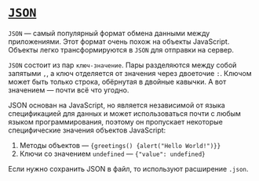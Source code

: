 # [`JSON`](../index.md)

`JSON` — самый популярный формат обмена данными между приложениями. Этот формат очень похож на объекты JavaScript. Объекты легко трансформируются в `JSON` для отправки на сервер.

`JSON` состоит из пар `ключ-значение`. Пары разделяются между собой запятыми `,`, а ключ отделяется от значения через двоеточие `:`. Ключом может быть только строка, обёрнутая в двойные кавычки. А вот значением — почти всё что угодно.

JSON основан на JavaScript, но является независимой от языка спецификацией для данных и может использоваться почти с любым языком программирования, поэтому он пропускает некоторые специфические значения объектов JavaScript:

1. Методы объектов — `{greetings() {alert("Hello World!")}}`
2. Ключи со значением `undefined` — `{"value": undefined}`

Если нужно сохранить JSON в файл, то используют расширение `.json`.
